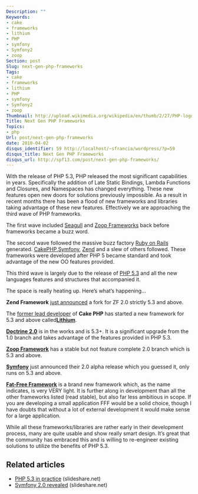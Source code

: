 ```yaml
---
Description: ""
Keywords:
- cake
- frameworks
- lithium
- PHP
- symfony
- Symfony2
- zoop
Section: post
Slug: next-gen-php-frameworks
Tags:
- cake
- frameworks
- lithium
- PHP
- symfony
- Symfony2
- zoop
Thumbnail: http://upload.wikimedia.org/wikipedia/en/thumb/2/27/PHP-logo.svg/300px-PHP-logo.svg.png
Title: Next Gen PHP Frameworks
Topics:
- php
Url: post/next-gen-php-frameworks
date: 2010-04-02
disqus_identifier: 59 http://localhost/~sfrancia/wordpress/?p=59
disqus_title: Next Gen PHP Frameworks
disqus_url: http://spf13.com/post/next-gen-php-frameworks/
---
```


With the release of PHP 5.3, PHP released the most significant
capabilities in years. Specifically the addition of Late Static
Bindings, Lambda Functions and Closures, and Namespaces has changed
everything. These new features open new doors for solutions previously
impossible. As a result in recent months there has been a flood of new
frameworks and libraries taking advantage of these new features.
Effectively we are approaching the third wave of PHP frameworks.

The first wave included [Seagull](http://www.seagullproject.org/)
and [Zoop Frameworks](http://zoopframework.com) back before frameworks
became a buzz word.

The second wave followed the massive buzz factory [Ruby on
Rails](http://rubyonrails.org/)
generated. [CakePHP](http://cakephp.org/),[Symfony](http://www.symfony-project.org/), [Zend](http://framework.zend.com/)
and a slew of others followed. These frameworks were developed after PHP
5 became standard and took advantage of the new OO features provided.

This third wave is largely due to the release of [PHP
5.3](http://php.net/releases/5_3_0.php) and all the new languages
features and structures that accompanied it.

The space is really heating up. Here’s what’s happening…

**Zend Framework** [just
announced](http://framework.zend.com/wiki/display/ZFDEV2/Zend+Framework+2.0+Roadmap)
a fork for ZF 2.0 strictly 5.3 and above.

The [former lead developer](http://twitter.com/nateabele) of **Cake
PHP** has started a new framework for 5.3 and above
called[**Lithium**](http://lithify.me/).

[**Doctrine 2.0**](http://www.doctrine-project.org/documentation/2_0/en)
is in the works and is 5.3+. It is a significant upgrade from the 1.0
branch and takes advantage of the features provided in PHP 5.3.

[**Zoop
Framework**](http://zoopframework.com/blogs/justin/a-look-at-whats-coming-in-zoop-framework-20)
has a stable but not feature complete 2.0 branch which is 5.3 and above.

[**Symfony**](http://symfony-reloaded.org/) just announced their 2.0
alpha release which you guessed it, only runs on 5.3 and above.

[**Fat-Free Framework**](http://fatfree.sourceforge.net/) is a brand new
framework which, as the name indicates, is very VERY light. It is
further along in development than all the other frameworks listed (read
stable), but also far less ambitious in scope. If you are developing a
small application FFF would be a solid choice, though I have doubts that
without a lot of external development it would make sense for a large
application.

While all these frameworks/libraries are rather early in their
development process, many are quite usable and show really smart design.
It’s great that the community has embraced this and is willing to
re-engineer existing solutions to utilize the benefits of PHP 5.3.

## Related articles
-   [PHP 5.3 in
    practice](http://www.slideshare.net/fabpot/php-53-in-practice)
    (slideshare.net)
-   [Symfony 2.0
    revealed](http://www.slideshare.net/fabpot/symfony-20-revealed)
    (slideshare.net)

